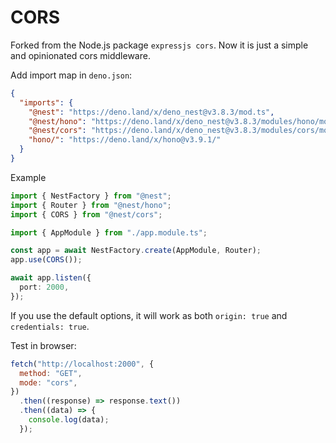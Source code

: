 # CORS

Forked from the Node.js package `expressjs cors`. Now it is just a simple and
opinionated cors middleware.

Add import map in `deno.json`:

```json
{
  "imports": {
    "@nest": "https://deno.land/x/deno_nest@v3.8.3/mod.ts",
    "@nest/hono": "https://deno.land/x/deno_nest@v3.8.3/modules/hono/mod.ts",
    "@nest/cors": "https://deno.land/x/deno_nest@v3.8.3/modules/cors/mod.ts",
    "hono/": "https://deno.land/x/hono@v3.9.1/"
  }
}
```

Example

```ts
import { NestFactory } from "@nest";
import { Router } from "@nest/hono";
import { CORS } from "@nest/cors";

import { AppModule } from "./app.module.ts";

const app = await NestFactory.create(AppModule, Router);
app.use(CORS());

await app.listen({
  port: 2000,
});
```

If you use the default options, it will work as both `origin: true` and
`credentials: true`.

Test in browser:

```js
fetch("http://localhost:2000", {
  method: "GET",
  mode: "cors",
})
  .then((response) => response.text())
  .then((data) => {
    console.log(data);
  });
```
